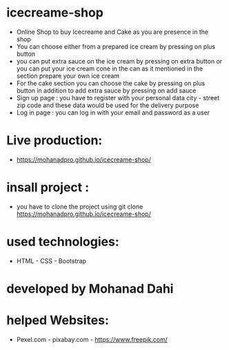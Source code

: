 # icecreame-shop

* Online Shop to buy Icecreame and Cake as you are presence in the shop
* You can choose either from a prepared ice cream by pressing on plus button
* you can put extra sauce on the ice cream by pressing on extra button or you can put your ice cream cone in the can as it mentioned in the section prepare your own ice cream 
* For the cake section you can choose the cake by pressing on plus button  in addition to add extra sauce by pressing on add sauce
* Sign up page : you have to register with your personal data city - street zip code and these data would be used for the delivery purpose 
* Log in page : you can log in with your email and password as a user

# Live production: 
* https://mohanadpro.github.io/icecreame-shop/

# insall project :
* you have to clone the project using git clone https://mohanadpro.github.io/icecreame-shop/

# used technologies:  
* HTML - CSS - Bootstrap

# developed by Mohanad Dahi

# helped Websites:
* Pexel.com - pixabay.com - https://www.freepik.com/